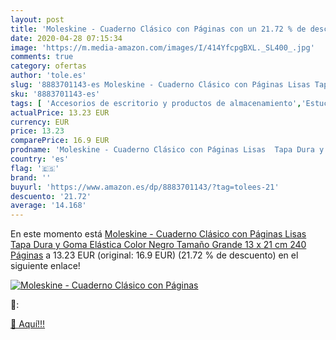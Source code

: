 ```yaml
---
layout: post
title: 'Moleskine - Cuaderno Clásico con Páginas con un 21.72 % de descuento'
date: 2020-04-28 07:15:34
image: 'https://m.media-amazon.com/images/I/414YfcpgBXL._SL400_.jpg'
comments: true
category: ofertas
author: 'tole.es'
slug: '8883701143-es Moleskine - Cuaderno Clásico con Páginas Lisas Tapa Dura y...'
sku: '8883701143-es'
tags: [ 'Accesorios de escritorio y productos de almacenamiento','Estuches escolares','Herramientas de mano para jardinería','Jardinería','Jardín','Material de oficina','Materiales, organizadores y dispensadores de escritorio','Oficina y papelería','Tijeras de podar para jardinería','moleskine', ]
actualPrice: 13.23 EUR
currency: EUR
price: 13.23
comparePrice: 16.9 EUR
prodname: 'Moleskine - Cuaderno Clásico con Páginas Lisas  Tapa Dura y Goma Elástica  Color Negro  Tamaño Grande 13 x 21 cm  240 Páginas'
country: 'es'
flag: '🇪🇸'
brand: ''
buyurl: 'https://www.amazon.es/dp/8883701143/?tag=tolees-21'
descuento: '21.72'
average: '14.168'
---
```


En este momento está [Moleskine - Cuaderno Clásico con Páginas Lisas  Tapa Dura y Goma Elástica  Color Negro  Tamaño Grande 13 x 21 cm  240 Páginas](https://www.amazon.es/dp/8883701143/?tag=tolees-21) a 13.23 EUR (original: 16.9 EUR) (21.72 %  de descuento) en el siguiente enlace!

[![Moleskine - Cuaderno Clásico con Páginas](https://m.media-amazon.com/images/I/414YfcpgBXL._SL400_.jpg)](https://www.amazon.es/dp/8883701143/?tag=tolees-21)

🔎:


[🛒 Aquí!!!](https://www.amazon.es/dp/8883701143/?tag=tolees-21)
